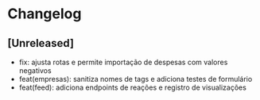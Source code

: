 # Changelog

## [Unreleased]
- fix: ajusta rotas e permite importação de despesas com valores negativos
- feat(empresas): sanitiza nomes de tags e adiciona testes de formulário
- feat(feed): adiciona endpoints de reações e registro de visualizações
